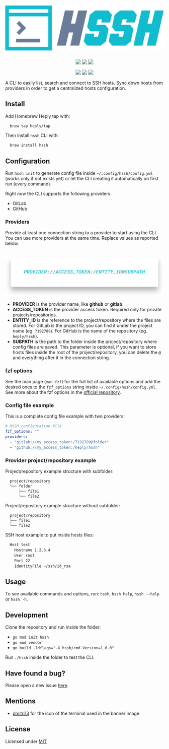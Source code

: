 <p align="center" style="margin-bottom: 25px; margin-top: 25px;"><img src="./assets/hssh.svg" /></p>

<p align="center">
<img src="https://img.shields.io/github/go-mod/go-version/heply/hssh?color=10bccd&style=for-the-badge" />
<img src="https://img.shields.io/github/v/release/heply/hssh?color=10bccd&style=for-the-badge" />
<img src="https://img.shields.io/github/license/heply/hssh?color=10bccd&style=for-the-badge" />
</p>
<p align="center">
<img src="https://img.shields.io/github/issues-pr/heply/hssh?color=10bccd&style=for-the-badge" />
<img src="https://img.shields.io/github/issues/heply/hssh?color=10bccd&style=for-the-badge" />
<img src="https://img.shields.io/github/contributors/heply/hssh?color=10bccd&style=for-the-badge" />
</p>

A CLI to easily list, search and connect to SSH hosts. Sync down hosts from providers in order to get a centralized hosts configuration.

## Install

Add Homebrew Heply tap with:

```bash
  brew tap heply/tap
```

Then install `hssh` CLI with:

```bash
  brew install hssh
```

## Configuration

Run `hssh init` to generate config file inside `~/.config/hssh/config.yml` (works only if not exists yet) or let the CLI creating it automatically on first run (every command).

Right now the CLI supports the following providers:

- GitLab
- GitHub

### Providers

Provide at least one connection string to a provider to start using the CLI. You can use more providers at the same time. Replace values as reported below.

<p align="center" style="margin-top: 30px;">
<img src="./assets/provider.svg" />
</p>

- **PROVIDER** is the provider name, like **github** or **gitlab**.
- **ACCESS_TOKEN** is the provider access token. Required only for private projects/repositories.
- **ENTITY_ID** is the reference to the project/repository where the files are stored. For GitLab is the project ID, you can find it under the project name (eg. `7192789`). For GitHub is the name of the repository (eg. `heply/hssh`).
- **SUBPATH** is the path to the folder inside the project/repository where config files are saved. This parameter is optional, if you want to store hosts files inside the root of the project/repository, you can delete the `@` and everything after it in the connection string.

### fzf options

See the man page (`man fzf`) for the full list of available options and add the desired ones to the `fzf_options` string inside `~/.config/hssh/config.yml`. See more about the fzf options in the [official repository](https://github.com/junegunn/fzf#options).

### Config file example

This is a complete config file example with two providers:

```yaml
# HSSH configuration file
fzf_options: ""
providers:
  - "gitlab://my_access_token:/7192789@folder"
  - "github://my_access_token:/heply/hssh"
```

### Provider project/repository example

Project/repository example structure with subfolder:

```
  project/repository
  └── folder
      ├── file1
      └── file2
```

Project/repository example structure without subfolder:

```
  project/repository
  ├── file1
  └── file2
```

SSH host example to put inside hosts files:

```bash
  Host test
    Hostname 1.2.3.4
    User root
    Port 22
    IdentityFile ~/ssh/id_rsa
```

## Usage

To see available commands and options, run: `hssh`, `hssh help`, `hssh --help` or `hssh -h`.

## Development

Clone the repository and run inside the folder:

- `go mod init hssh`
- `go mod vendor`
- `go build -ldflags="-X hssh/cmd.Version=1.0.0"`

Run `./hssh` inside the folder to test the CLI.

## Have found a bug?

Please open a new issue [here](https://github.com/heply/hssh/issues).

## Mentions

- [dmitri13](https://www.flaticon.com/authors/dmitri13) for the icon of the terminal used in the banner image

## License

Licensed under [MIT](./LICENSE)
